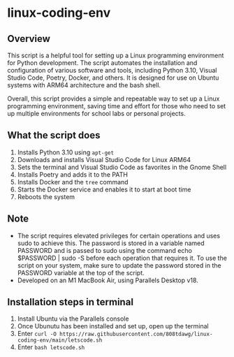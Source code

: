# linux-coding-env

## Overview
This script is a helpful tool for setting up a Linux programming environment for Python development. The script automates the installation and configuration of various software and tools, including Python 3.10, Visual Studio Code, Poetry, Docker, and others. It is designed for use on Ubuntu systems with ARM64 architecture and the bash shell.

Overall, this script provides a simple and repeatable way to set up a Linux programming environment, saving time and effort for those who need to set up multiple environments for school labs or personal projects.

## What the script does
1. Installs Python 3.10 using `apt-get`
2. Downloads and installs Visual Studio Code for Linux ARM64
3. Sets the terminal and Visual Studio Code as favorites in the Gnome Shell
4. Installs Poetry and adds it to the PATH
5. Installs Docker and the `tree` command
6. Starts the Docker service and enables it to start at boot time
7. Reboots the system

## Note
- The script requires elevated privileges for certain operations and uses sudo to achieve this. The password is stored in a variable named PASSWORD and is passed to sudo using the command echo $PASSWORD | sudo -S before each operation that requires it. To use the script on your system, make sure to update the password stored in the PASSWORD variable at the top of the script.
- Developed on an M1 MacBook Air, using Parallels Desktop v18.

## Installation steps in terminal
1. Install Ubuntu via the Parallels console
2. Once Ubunutu has been installed and set up, open up the terminal
2. Enter `curl -O https://raw.githubusercontent.com/808tdawg/linux-coding-env/main/letscode.sh` 
3. Enter `bash letscode.sh`
